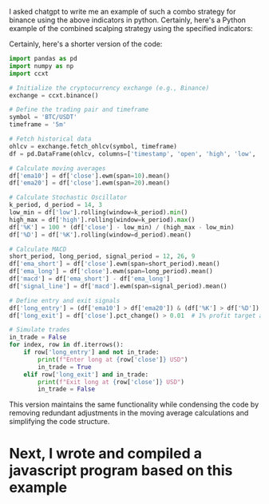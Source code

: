 I asked chatgpt to write me an example of such a combo strategy for binance using the above indicators in python.
Certainly, here's a Python example of the combined scalping strategy using the specified indicators:

Certainly, here's a shorter version of the code:
```python
import pandas as pd
import numpy as np
import ccxt

# Initialize the cryptocurrency exchange (e.g., Binance)
exchange = ccxt.binance()

# Define the trading pair and timeframe
symbol = 'BTC/USDT'
timeframe = '5m'

# Fetch historical data
ohlcv = exchange.fetch_ohlcv(symbol, timeframe)
df = pd.DataFrame(ohlcv, columns=['timestamp', 'open', 'high', 'low', 'close', 'volume'])

# Calculate moving averages
df['ema10'] = df['close'].ewm(span=10).mean()
df['ema20'] = df['close'].ewm(span=20).mean()

# Calculate Stochastic Oscillator
k_period, d_period = 14, 3
low_min = df['low'].rolling(window=k_period).min()
high_max = df['high'].rolling(window=k_period).max()
df['%K'] = 100 * (df['close'] - low_min) / (high_max - low_min)
df['%D'] = df['%K'].rolling(window=d_period).mean()

# Calculate MACD
short_period, long_period, signal_period = 12, 26, 9
df['ema_short'] = df['close'].ewm(span=short_period).mean()
df['ema_long'] = df['close'].ewm(span=long_period).mean()
df['macd'] = df['ema_short'] - df['ema_long']
df['signal_line'] = df['macd'].ewm(span=signal_period).mean()

# Define entry and exit signals
df['long_entry'] = (df['ema10'] > df['ema20']) & (df['%K'] > df['%D']) & (df['macd'] > df['signal_line'])
df['long_exit'] = df['close'].pct_change() > 0.01  # 1% profit target as exit signal

# Simulate trades
in_trade = False
for index, row in df.iterrows():
    if row['long_entry'] and not in_trade:
        print(f"Enter long at {row['close']} USD")
        in_trade = True
    elif row['long_exit'] and in_trade:
        print(f"Exit long at {row['close']} USD")
        in_trade = False
```
This version maintains the same functionality while condensing the code by removing redundant adjustments in the moving average calculations and simplifying the code structure.
# Next, I wrote and compiled a javascript program based on this example
